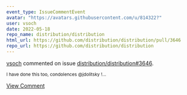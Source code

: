 ```yaml
---
event_type: IssueCommentEvent
avatar: "https://avatars.githubusercontent.com/u/814322?"
user: vsoch
date: 2022-05-18
repo_name: distribution/distribution
html_url: https://github.com/distribution/distribution/pull/3646
repo_url: https://github.com/distribution/distribution
---
```


<a href='https://github.com/vsoch' target='_blank'>vsoch</a> commented on issue <a href='https://github.com/distribution/distribution/pull/3646' target='_blank'>distribution/distribution#3646</a>.

<small>I have done this too, condolences @jdolitsky !...</small>

<a href='https://github.com/distribution/distribution/pull/3646' target='_blank'>View Comment</a>